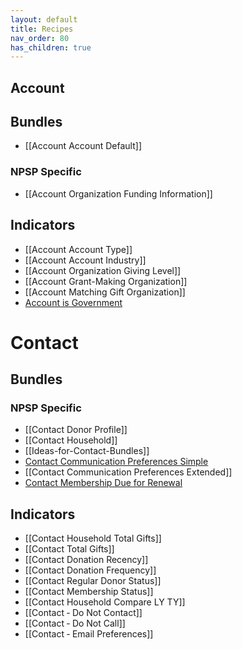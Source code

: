 ```yaml
---
layout: default
title: Recipes
nav_order: 80
has_children: true
---
```



## Account 
## Bundles
* [[Account Account Default]]

### NPSP Specific
* [[Account Organization Funding Information]]

## Indicators
* [[Account Account Type]]
* [[Account Account Industry]]
* [[Account Organization Giving Level]]
* [[Account Grant-Making Organization]]
* [[Account Matching Gift Organization]]
* [Account is Government ](https://github.com/SFDO-Community/Salesforce-Indicators/wiki/Account-%E2%80%90-Is-Government)

# Contact
## Bundles

### NPSP Specific
* [[Contact Donor Profile]]
* [[Contact Household]]
* [[Ideas-for-Contact-Bundles]]
* [Contact Communication Preferences Simple](https://github.com/SFDO-Community/Salesforce-Indicators/wiki/Contact:-Contact-Preferences)
* [[Contact Communication Preferences Extended]]
* [Contact Membership Due for Renewal](Contact-‐-membership-due-for-renewal)

## Indicators
* [[Contact Household Total Gifts]]
* [[Contact Total Gifts]]
* [[Contact Donation Recency]]
* [[Contact Donation Frequency]]
* [[Contact Regular Donor Status]]
* [[Contact Membership Status]]
* [[Contact Household Compare LY TY]]
* [[Contact ‐ Do Not Contact]]
* [[Contact ‐ Do Not Call]]
* [[Contact ‐ Email Preferences]]
